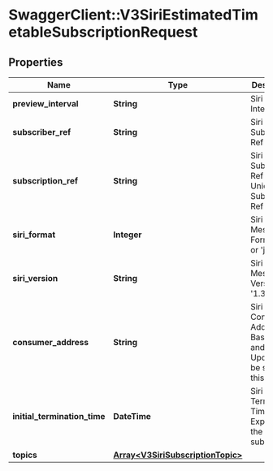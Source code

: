 # SwaggerClient::V3SiriEstimatedTimetableSubscriptionRequest

## Properties
Name | Type | Description | Notes
------------ | ------------- | ------------- | -------------
**preview_interval** | **String** | Siri Preview Interval | 
**subscriber_ref** | **String** | Siri Subscriber Ref | 
**subscription_ref** | **String** | Siri Subscription Ref - Unique to a Subscriber Ref | 
**siri_format** | **Integer** | Siri Message Format &#x27;xml&#x27; or &#x27;json&#x27; | 
**siri_version** | **String** | Siri Message Version &#x27;1.3&#x27; or &#x27;2.0&#x27; | 
**consumer_address** | **String** | Siri Consumer Address - Baseline and Updates will be sent to this address | 
**initial_termination_time** | **DateTime** | Siri Initial Termination Time - Expiry of the subscription | 
**topics** | [**Array&lt;V3SiriSubscriptionTopic&gt;**](V3SiriSubscriptionTopic.md) |  | 

